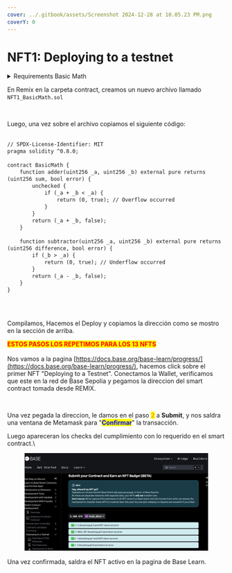 ```yaml
---
cover: ../.gitbook/assets/Screenshot 2024-12-28 at 10.05.23 PM.png
coverY: 0
---
```


# NFT1: Deploying to a testnet

<details>

<summary>Requirements Basic Math</summary>

**Contract**[​](https://docs.base.org/base-learn/docs/contracts-and-basic-functions/basic-functions-exercise#contract)

Create a contract called `BasicMath`. It should not inherit from any other contracts and does not need a constructor. It should have the following two functions:

#### Adder[​](https://docs.base.org/base-learn/docs/contracts-and-basic-functions/basic-functions-exercise#adder) <a href="#adder" id="adder"></a>

A function called `adder`. It must:

* Accept two `uint` arguments, called `_a` and `_b`
* Return a `uint` `sum` and a `bool` `error`
* If `_a` + `_b` does not overflow, it should return the `sum` and an `error` of `false`
* If `_a` + `_b` overflows, it should return `0` as the `sum`, and an `error` of `true`

#### Subtractor[​](https://docs.base.org/base-learn/docs/contracts-and-basic-functions/basic-functions-exercise#subtractor) <a href="#subtractor" id="subtractor"></a>

A function called `subtractor`. It must:

* Accept two `uint` arguments, called `_a` and `_b`
* Return a `uint` `difference` and a `bool` `error`
* If `_a` - `_b` does not underflow, it should return the `difference` and an `error` of `false`
* If `_a` - `_b` underflows, it should return `0` as the `difference`, and an `error` of `true`

</details>

En Remix en la carpeta contract, creamos un nuevo archivo llamado `NFT1_BasicMath.sol`

<figure><img src="../.gitbook/assets/Screenshot 2024-12-27 at 6.27.13 PM.png" alt=""><figcaption></figcaption></figure>

Luego, una vez sobre el archivo copiamos el siguiente código:

```solidity

// SPDX-License-Identifier: MIT
pragma solidity ^0.8.0;

contract BasicMath {
    function adder(uint256 _a, uint256 _b) external pure returns (uint256 sum, bool error) {
        unchecked {
            if (_a + _b < _a) {
                return (0, true); // Overflow occurred
            }
        }
        return (_a + _b, false);
    }

    function subtractor(uint256 _a, uint256 _b) external pure returns (uint256 difference, bool error) {
        if (_b > _a) {
            return (0, true); // Underflow occurred
        }
        return (_a - _b, false);
    }
}


```

<figure><img src="../.gitbook/assets/Screenshot 2024-12-27 at 6.29.37 PM.png" alt=""><figcaption></figcaption></figure>

Compilamos, Hacemos el Deploy y copiamos la dirección como se mostro en la sección de arriba.&#x20;

<mark style="color:red;">**ESTOS PASOS LOS REPETIMOS PARA LOS 13 NFTS**</mark>\
\
Nos vamos a la pagina [https://docs.base.org/base-learn/progress/](https://docs.base.org/base-learn/progress/), hacemos click sobre el primer NFT "Deploying to a Testnet". Conectamos la Wallet, verificamos que este en la red de Base Sepolia y pegamos la direccion del smart contract tomada desde REMIX.&#x20;

<figure><img src="../.gitbook/assets/Screenshot 2024-12-27 at 6.33.54 PM.png" alt=""><figcaption></figcaption></figure>

Una vez pegada la direccion, le damos en el paso <mark style="color:orange;">**2**</mark> a **Submit**, y nos saldra una ventana de Metamask para "<mark style="color:blue;">**Confirmar**</mark>" la transacción.&#x20;

Luego apareceran los checks del cumplimiento con lo requerido en el smart contract.\


<figure><img src="../.gitbook/assets/image (1).png" alt=""><figcaption></figcaption></figure>

Una vez confirmada, saldra el NFT activo en la pagina de Base Learn.&#x20;

